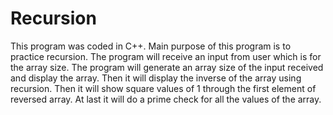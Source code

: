 # Recursion
This program was coded in C++. Main purpose of this program is to practice recursion. The program will receive an input from user which is for the array size. The program will generate an array size of the input received and display the array. Then it will display the inverse of the array using recursion. Then it will show square values of 1 through the first element of reversed array. At last it will do a prime check for all the values of the array.

